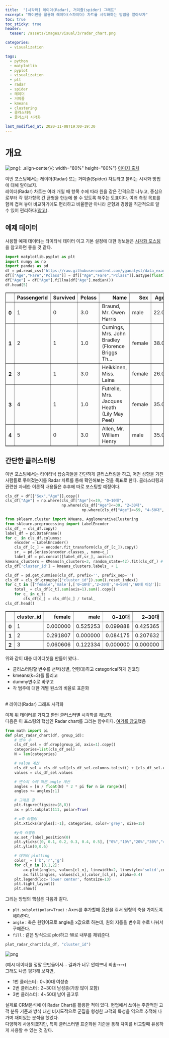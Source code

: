 ```yaml
---
title:  "[시각화] 레이더(Radar), 거미줄(spider) 그래프"
excerpt: "파이썬을 활용해 레이더(스파이더) 차트를 시각화하는 방법을 알아보자"
toc: true
toc_sticky: true
header:
  teaser: /assets/images/visual/3/radar_chart.png

categories:
  - visualization

tags:
  - python
  - matplotlib
  - pyplot
  - visualization
  - plt
  - radar
  - spider
  - 레이더
  - 거미줄
  - kmeans
  - clustering
  - 클러스터링
  - 클러스터 시각화

last_modified_at: 2020-11-08T19:00-19:30
---
```


# 개요  

![png](/assets/images/visual/3/radar_chart.png){: .align-center}{: width="80%" height="80%"} 
[이미지 출처](https://itnext.io/react-svg-radar-chart-a89d15760e8)  

이번 포스팅에서는 레이더(Radar) 또는 거미줄(Spider) 차트라고 불리는 시각화 방법에 대해 알아보자.  
레이더(Radar) 차트는 여러 개일 때 항목 수에 따라 원을 같은 간격으로 나누고, 중심으로부터 각 평가항목 간 균형을 한눈에 볼 수 있도록 해주는 도표이다. 여러 측정 목표를 함께 겹쳐 놓아 비교하기에도 편리하고 비율뿐만 아니라 균형과 경향을 직관적으로 알 수 있어 편리하다([참고](https://ko.wikipedia.org/wiki/%EB%A0%88%EC%9D%B4%EB%8B%A4_%EC%B0%A8%ED%8A%B8)).  
  
  
  


## 예제 데이터  

사용할 예제 데이터는 타이타닉 데이터 이고 기본 설정에 대한 정보들은 [시각화 포스팅](https://yganalyst.github.io/etc/visual_1/)을 참고하면 좋을 것 같다.  


```python
import matplotlib.pyplot as plt
import numpy as np
import pandas as pd
df = pd.read_csv("https://raw.githubusercontent.com/yganalyst/data_example/main/titanic/train.csv", dtype=str)
df[["Age","Fare","Pclass"]] = df[["Age","Fare","Pclass"]].astype(float)
df["Age"] = df["Age"].fillna(df["Age"].median())
df.head(5)
```



<div>
<style scoped>
    .dataframe tbody tr th:only-of-type {
        vertical-align: middle;
    }

    .dataframe tbody tr th {
        vertical-align: top;
    }

    .dataframe thead th {
        text-align: right;
    }
</style>
<table border="1" class="dataframe">
  <thead>
    <tr style="text-align: right;">
      <th></th>
      <th>PassengerId</th>
      <th>Survived</th>
      <th>Pclass</th>
      <th>Name</th>
      <th>Sex</th>
      <th>Age</th>
      <th>SibSp</th>
      <th>Parch</th>
      <th>Ticket</th>
      <th>Fare</th>
      <th>Cabin</th>
      <th>Embarked</th>
    </tr>
  </thead>
  <tbody>
    <tr>
      <th>0</th>
      <td>1</td>
      <td>0</td>
      <td>3.0</td>
      <td>Braund, Mr. Owen Harris</td>
      <td>male</td>
      <td>22.0</td>
      <td>1</td>
      <td>0</td>
      <td>A/5 21171</td>
      <td>7.2500</td>
      <td>NaN</td>
      <td>S</td>
    </tr>
    <tr>
      <th>1</th>
      <td>2</td>
      <td>1</td>
      <td>1.0</td>
      <td>Cumings, Mrs. John Bradley (Florence Briggs Th...</td>
      <td>female</td>
      <td>38.0</td>
      <td>1</td>
      <td>0</td>
      <td>PC 17599</td>
      <td>71.2833</td>
      <td>C85</td>
      <td>C</td>
    </tr>
    <tr>
      <th>2</th>
      <td>3</td>
      <td>1</td>
      <td>3.0</td>
      <td>Heikkinen, Miss. Laina</td>
      <td>female</td>
      <td>26.0</td>
      <td>0</td>
      <td>0</td>
      <td>STON/O2. 3101282</td>
      <td>7.9250</td>
      <td>NaN</td>
      <td>S</td>
    </tr>
    <tr>
      <th>3</th>
      <td>4</td>
      <td>1</td>
      <td>1.0</td>
      <td>Futrelle, Mrs. Jacques Heath (Lily May Peel)</td>
      <td>female</td>
      <td>35.0</td>
      <td>1</td>
      <td>0</td>
      <td>113803</td>
      <td>53.1000</td>
      <td>C123</td>
      <td>S</td>
    </tr>
    <tr>
      <th>4</th>
      <td>5</td>
      <td>0</td>
      <td>3.0</td>
      <td>Allen, Mr. William Henry</td>
      <td>male</td>
      <td>35.0</td>
      <td>0</td>
      <td>0</td>
      <td>373450</td>
      <td>8.0500</td>
      <td>NaN</td>
      <td>S</td>
    </tr>
  </tbody>
</table>
</div>



## 간단한 클러스터링  

이번 포스팅에서는 타이타닉 탑승자들을 간단하게 클러스터링을 하고, 어떤 성향을 가진 사람들로 묶여졌는지를 Radar 차트를 통해 확인해보는 것을 목표로 한다. 클러스터링과 관련한 자세한 이론적 내용들은 추후에 따로 포스팅할 예정이다.  


```python
cls_df = df[["Sex","Age"]].copy()
cls_df["Age"] = np.where(cls_df["Age"]<=19, "0~10대",
                         np.where(cls_df["Age"]<=39, "2~30대",
                                  np.where(cls_df["Age"]<=59, "4~50대","60대 이상")))
```


```python
from sklearn.cluster import KMeans, AgglomerativeClustering
from sklearn.preprocessing import LabelEncoder
cls_df_ = cls_df.copy()
label_df = pd.DataFrame()
for c_ in cls_df.columns:
    encoder = LabelEncoder()
    cls_df_[c_] = encoder.fit_transform(cls_df_[c_]).copy()    
    sr_ = pd.Series(encoder.classes_, name=c_)
    label_df = pd.concat([label_df,sr_], axis=1)
kmeans_clusters = KMeans(n_clusters=3, random_state=42).fit(cls_df_) # 초기중심점 지정
cls_df['cluster_id'] = kmeans_clusters.labels_ + 1
```


```python
cls_df = pd.get_dummies(cls_df, prefix='', prefix_sep='')
cls_df = cls_df.groupby(["cluster_id"]).sum().reset_index()
for c_t in [["female",'male'],['0~10대','2~30대','4~50대','60대 이상']]:
    total_ = cls_df[c_t].sum(axis=1).sum().copy()
    for c_ in c_t:
        cls_df[c_] = cls_df[c_] / total_
cls_df.head()
```




<div>
<style scoped>
    .dataframe tbody tr th:only-of-type {
        vertical-align: middle;
    }

    .dataframe tbody tr th {
        vertical-align: top;
    }

    .dataframe thead th {
        text-align: right;
    }
</style>
<table border="1" class="dataframe">
  <thead>
    <tr style="text-align: right;">
      <th></th>
      <th>cluster_id</th>
      <th>female</th>
      <th>male</th>
      <th>0~10대</th>
      <th>2~30대</th>
      <th>4~50대</th>
      <th>60대 이상</th>
    </tr>
  </thead>
  <tbody>
    <tr>
      <th>0</th>
      <td>1</td>
      <td>0.000000</td>
      <td>0.525253</td>
      <td>0.099888</td>
      <td>0.425365</td>
      <td>0.00000</td>
      <td>0.000000</td>
    </tr>
    <tr>
      <th>1</th>
      <td>2</td>
      <td>0.291807</td>
      <td>0.000000</td>
      <td>0.084175</td>
      <td>0.207632</td>
      <td>0.00000</td>
      <td>0.000000</td>
    </tr>
    <tr>
      <th>2</th>
      <td>3</td>
      <td>0.060606</td>
      <td>0.122334</td>
      <td>0.000000</td>
      <td>0.000000</td>
      <td>0.15376</td>
      <td>0.029181</td>
    </tr>
  </tbody>
</table>
</div>



위와 같이 대충 데이터셋을 만들어 봤다..
- 클러스터링할 변수를 선택(성별, 연령대)하고 categorical하게 인코딩  
- kmeans(k=3)를 돌리고  
- dummy변수로 바꾸고  
- 각 범주에 대한 개별 원소의 비율로 표준화  
  
  
<br/>
# 레이더(Radar) 그래프 시각화  

이제 위 데이터를 가지고 한번 클러스터별 시각화를 해보자.  
다음은 이 포스팅의 핵심인 Radar chart를 그리는 함수이다. [여기를 참고](https://python-graph-gallery.com/390-basic-radar-chart/)했음  

```python
from math import pi
def plot_radar_chart(df, group_id):
    # 변수 수
    cls_df_sel = df.drop(group_id, axis=1).copy()
    categories=list(cls_df_sel)
    N = len(categories)

    # value 계산
    cls_df_sel = cls_df_sel[cls_df_sel.columns.tolist() + [cls_df_sel.columns.tolist()[0]]].copy()
    values = cls_df_sel.values

    # 변수의 수에 따른 angle 계산
    angles = [n / float(N) * 2 * pi for n in range(N)]
    angles += angles[:1]

    # 그래프 창
    plt.figure(figsize=(8,8))
    ax = plt.subplot(111, polar=True)

    # x축 라벨링
    plt.xticks(angles[:-1], categories, color='grey', size=15)

    #y축 라벨링
    ax.set_rlabel_position(0)
    plt.yticks([0, 0.1, 0.2, 0.3, 0.4, 0.5], ["0%","10%","20%","30%","40%","50%"], color="grey", size=12)
    plt.ylim(0,0.6)

    # 데이터 plotting
    color_ = ['b','r','g']
    for cl_n in [0,1,2]:
        ax.plot(angles, values[cl_n], linewidth=2, linestyle='solid',color= color_[cl_n], label='cluster_'+str(cl_n+1), alpha=0.7)
        ax.fill(angles, values[cl_n],color_[cl_n], alpha=0.4)
    plt.legend(loc='lower center', fontsize=13)
    plt.tight_layout()
    plt.show()
```
그리는 방법의 핵심은 다음과 같다.  

- `plt.subplot(polar=True)` : Axes를 추가할때 옵션을 줘서 원형의 축을 가지도록 해야한다.  
- `angle` : 축은 원형이므로 angle을 x값으로 하는데, 원의 지름을 변수의 수로 나눠서 구해준다.  
- `fill` : 같은 방식으로 plot하고 fill로 내부를 채워준다.  


```python
plot_radar_chart(cls_df, "cluster_id")
```


![png](/assets/images/visual/3/output_12_0.png)


(예시 데이터를 정말 못만들어서... 결과가 너무 안예쁘네 죄송ㅠㅠ)  
그래도 나름 평가해 보자면,

- 1번 클러스터 : 0~30대 여성층  
- 2번 클러스터 : 2~30대 남성층(가장 많이 포함)  
- 3번 클러스터 : 4~50대 남여 골고루  

실제로 CRM분석에 이 Radar Chart를 활용한 적이 있다. 
현업에서 쓰이는 주관적인 고객 분류 기준과 방식 대신 비지도적으로 군집을 형성한 고객의 특성을 역으로 추적해 나가며 재미있는 분석을 했었다.   
다양하게 사용되겠지만, 특히 클러스터별 표준화된 기준을 통해 차이를 비교할때 유용하게 사용할 수 있는 것 같다.  

